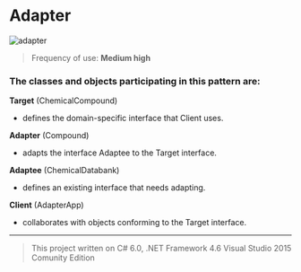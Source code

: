 # Adapter

![adapter](https://cloud.githubusercontent.com/assets/24522089/24169707/e8bd2208-0e97-11e7-8975-43e02618fb94.png)

> Frequency of use: **Medium high**


### The classes and objects participating in this pattern are:

**Target**  (ChemicalCompound)
* defines the domain-specific interface that Client uses.

**Adapter**   (Compound)
* adapts the interface Adaptee to the Target interface.

**Adaptee**   (ChemicalDatabank)
* defines an existing interface that needs adapting.

**Client**   (AdapterApp)
* collaborates with objects conforming to the Target interface.



-------------------------------------------------------------------------------------------------
> This project written on C# 6.0, .NET Framework 4.6 Visual Studio 2015 Comunity Edition
